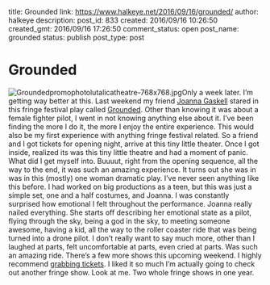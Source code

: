 title: Grounded
link: https://www.halkeye.net/2016/09/16/grounded/
author: halkeye
description: 
post_id: 833
created: 2016/09/16 10:26:50
created_gmt: 2016/09/16 17:26:50
comment_status: open
post_name: grounded
status: publish
post_type: post

# Grounded

![Groundedpromophotolutalicatheatre-768x768.jpg](https://www.halkeye.net/files/2016/09/Groundedpromophotolutalicatheatre-768x768.jpg)Only a week later. I’m getting way better at this. Last weekend my friend [Joanna Gaskell](http://www.joannagaskell.com/) stared in this fringe festival play called [Grounded](http://thecultch.com/event/vancouver-fringe-festival-2016-presents-grounded-3/). Other than knowing it was about a female fighter pilot, I went in not knowing anything else about it. I’ve been finding the more I do it, the more I enjoy the entire experience. This would also be my first experience with anything fringe festival related. So a friend and I got tickets for opening night, arrive at this tiny little theater. Once I got inside, realized its was this tiny little theatre and had a moment of panic. What did I get myself into. Buuuut, right from the opening sequence, all the way to the end, it was such an amazing experience. It turns out she was in was in this (mostly) one woman dramatic play. I’ve never seen anything like this before. I had worked on big productions as a teen, but this was just a simple set, one and a half costumes, and Joanna. I was constantly surprised how emotional I felt throughout the performance. Joanna really nailed everything. She starts off describing her emotional state as a pilot, flying through the sky, being a god in the sky, to meeting someone awesome, having a kid, all the way to the roller coaster ride that was being turned into a drone pilot. I don’t really want to say much more, other than I laughed at parts, felt uncomfortable at parts, even cried at parts. Was such an amazing ride. There’s a few more shows this upcoming weekend. I highly recommend [grabbing tickets](http://thecultch.com/event/vancouver-fringe-festival-2016-presents-grounded-3/). I liked it so much I’m actually going to check out another fringe show. Look at me. Two whole fringe shows in one year.